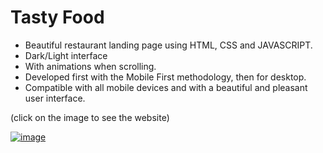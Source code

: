 # Tasty Food

- Beautiful restaurant landing page using HTML, CSS and JAVASCRIPT.
- Dark/Light interface
- With animations when scrolling.
- Developed first with the Mobile First methodology, then for desktop.
- Compatible with all mobile devices and with a beautiful and pleasant user interface.

(click on the image to see the website)

<a href="https://tasty-food-nine.vercel.app">![image](https://user-images.githubusercontent.com/69365572/148478137-e210963e-a6ef-40c9-930b-74e2efc0cca9.png)</a>
